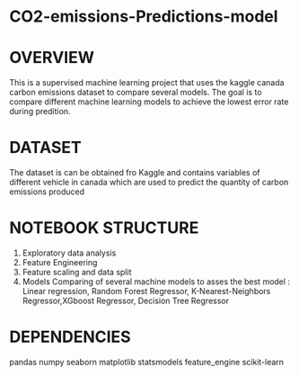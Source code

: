 # CO2-emissions-Predictions-model
# OVERVIEW
This is a supervised machine learning project that uses the kaggle canada carbon emissions dataset to compare several models. The goal is to compare different machine learning models to achieve the lowest error rate during predition.
# DATASET
The dataset is can be obtained fro Kaggle and contains variables of different vehicle in canada which are used to predict the quantity of carbon emissions produced
# NOTEBOOK STRUCTURE
1. Exploratory data analysis
2. Feature Engineering
3. Feature scaling and data split
4. Models
Comparing of several machine models to asses the best model : Linear regression, Random Forest Regressor, K-Nearest-Neighbors Regressor,XGboost Regressor, Decision Tree Regressor
# DEPENDENCIES
pandas
numpy
seaborn
matplotlib
statsmodels
feature_engine
scikit-learn
